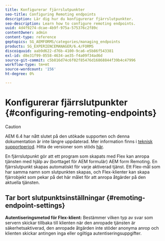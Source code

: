 ```yaml
---
title: Konfigurerar fjärrslutpunkter
seo-title: Configuring Remoting endpoints
description: Lär dig hur du konfigurerar fjärrslutpunkter.
seo-description: Learn how to configure remoting endpoints.
uuid: 4d4f9274-dcae-4b9f-975a-575376c2f89c
contentOwner: admin
content-type: reference
geptopics: SG_AEMFORMS/categories/managing_endpoints
products: SG_EXPERIENCEMANAGER/6.4/FORMS
discoiquuid: aab9d622-d76b-4100-9ca6-e5b86f543381
exl-id: d8e31f99-0558-4634-ae35-f4a09f34ad6d
source-git-commit: c5b816d74c6f02f85476d16868844f39b4c47996
workflow-type: tm+mt
source-wordcount: '156'
ht-degree: 0%

---
```


# Konfigurerar fjärrslutpunkter {#configuring-remoting-endpoints}

>[!CAUTION]
>
>AEM 6.4 har nått slutet på den utökade supporten och denna dokumentation är inte längre uppdaterad. Mer information finns i [teknisk supportperiod](https://helpx.adobe.com/support/programs/eol-matrix.html). Hitta de versioner som stöds [här](https://experienceleague.adobe.com/docs/).

En fjärrslutpunkt gör att ett program som skapats med Flex kan anropa tjänsten med hjälp av (borttaget för AEM formulär) AEM form Remoting. En fjärrslutpunkt skapas automatiskt för varje aktiverad tjänst. Ett Flex-mål som har samma namn som slutpunkten skapas, och Flex-klienter kan skapa fjärrobjekt som pekar på det här målet för att anropa åtgärder på den aktuella tjänsten.

## Tar bort slutpunktsinställningar {#remoting-endpoint-settings}

**Autentiseringsmetod för Flex-klient:** Bestämmer vilken typ av svar som servern skickar tillbaka till klienten när den anropade tjänsten är säkerhetsaktiverad, den anropade åtgärden inte stöder anonyma anrop och klienten skickar antingen inga eller ogiltiga autentiseringsuppgifter.
